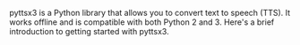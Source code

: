 pyttsx3 is a Python library that allows you to convert text to speech (TTS). It works offline and is compatible with both Python 2 and 3. Here's a brief introduction to getting started with pyttsx3.
